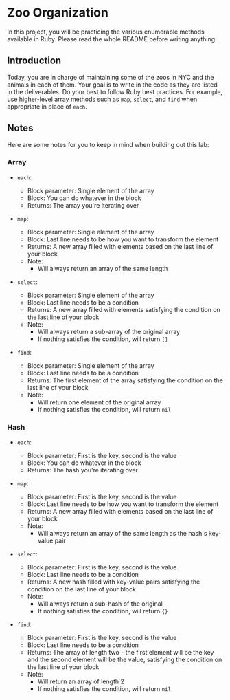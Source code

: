 # Zoo Organization

In this project, you will be practicing the various enumerable methods available in Ruby. Please read the whole README before writing anything.

## Introduction
Today, you are in charge of maintaining some of the zoos in NYC and the animals in each of them. Your goal is to write in the code as they are listed in the deliverables. Do your best to follow Ruby best practices. For example, use higher-level array methods such as `map`, `select`, and `find` when appropriate in place of `each`.

## Notes 

Here are some notes for you to keep in mind when building out this lab:

### Array

- `each`:
  - Block parameter: Single element of the array
  - Block: You can do whatever in the block 
  - Returns: The array you're iterating over
   
- `map`:
  - Block parameter: Single element of the array
  - Block: Last line needs to be how you want to transform the element
  - Returns: A new array filled with elements based on the last line of your block
  - Note: 
    - Will always return an array of the same length
  
- `select`:
  - Block parameter: Single element of the array
  - Block: Last line needs to be a condition 
  - Returns: A new array filled with elements satisfying the condition on the last line of your block
  - Note:
    - Will always return a sub-array of the original array
    - If nothing satisfies the condition, will return `[]`
    
- `find`:
  - Block parameter: Single element of the array
  - Block: Last line needs to be a condition 
  - Returns: The first element of the array satisfying the condition on the last line of your block
  - Note:
    - Will return one element of the original array
    - If nothing satisfies the condition, will return `nil`
    
### Hash
 
- `each`:
  - Block parameter: First is the key, second is the value
  - Block: You can do whatever in the block 
  - Returns: The hash you're iterating over
   
- `map`:
  - Block parameter: First is the key, second is the value
  - Block: Last line needs to be how you want to transform the element
  - Returns: A new array filled with elements based on the last line of your block
  - Note: 
    - Will always return an array of the same length as the hash's key-value pair
  
- `select`:
  - Block parameter: First is the key, second is the value
  - Block: Last line needs to be a condition 
  - Returns: A new hash filled with key-value pairs satisfying the condition on the last line of your block
  - Note:
    - Will always return a sub-hash of the original
    - If nothing satisfies the condition, will return `{}`
    
- `find`:
  - Block parameter: First is the key, second is the value
  - Block: Last line needs to be a condition 
  - Returns: The array of length two - the first element will be the key and the second element will be the value, satisfying the condition on the last line of your block
  - Note:
    - Will return an array of length 2
    - If nothing satisfies the condition, will return `nil`

